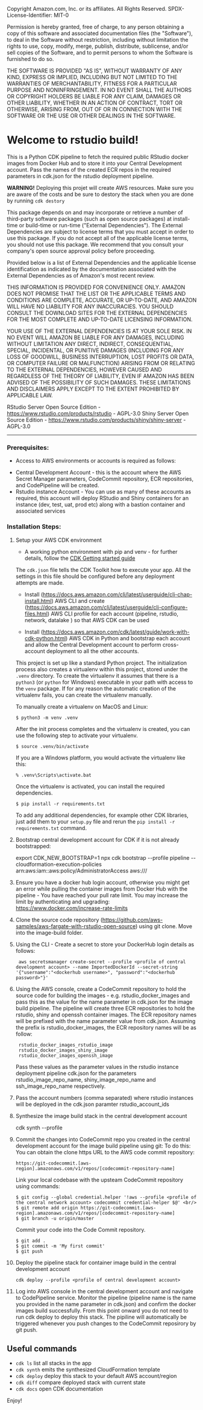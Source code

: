 Copyright Amazon.com, Inc. or its affiliates. All Rights Reserved.
SPDX-License-Identifier: MIT-0

Permission is hereby granted, free of charge, to any person obtaining a copy of this
software and associated documentation files (the "Software"), to deal in the Software
without restriction, including without limitation the rights to use, copy, modify,
merge, publish, distribute, sublicense, and/or sell copies of the Software, and to
permit persons to whom the Software is furnished to do so.

THE SOFTWARE IS PROVIDED "AS IS", WITHOUT WARRANTY OF ANY KIND, EXPRESS OR IMPLIED,
INCLUDING BUT NOT LIMITED TO THE WARRANTIES OF MERCHANTABILITY, FITNESS FOR A
PARTICULAR PURPOSE AND NONINFRINGEMENT. IN NO EVENT SHALL THE AUTHORS OR COPYRIGHT
HOLDERS BE LIABLE FOR ANY CLAIM, DAMAGES OR OTHER LIABILITY, WHETHER IN AN ACTION
OF CONTRACT, TORT OR OTHERWISE, ARISING FROM, OUT OF OR IN CONNECTION WITH THE
SOFTWARE OR THE USE OR OTHER DEALINGS IN THE SOFTWARE.

# Welcome to rstudio build!

This is a Python CDK pipeline to fetch the required public RStudio docker images from Docker Hub and to store it into your Central Development account. Pass the names of the created ECR repos in the required parameters in cdk.json for the rstudio deployment pipeline.

**WARNING!** Deploying this projet will create AWS resources. Make sure you are aware of the costs and be sure to destory the stack when you are done by running `cdk destory`

This package depends on and may incorporate or retrieve a number of third-party
software packages (such as open source packages) at install-time or build-time
or run-time ("External Dependencies"). The External Dependencies are subject to
license terms that you must accept in order to use this package. If you do not
accept all of the applicable license terms, you should not use this package. We
recommend that you consult your company's open source approval policy before
proceeding.

Provided below is a list of External Dependencies and the applicable license
identification as indicated by the documentation associated with the External
Dependencies as of Amazon's most recent review.

THIS INFORMATION IS PROVIDED FOR CONVENIENCE ONLY. AMAZON DOES NOT PROMISE THAT
THE LIST OR THE APPLICABLE TERMS AND CONDITIONS ARE COMPLETE, ACCURATE, OR
UP-TO-DATE, AND AMAZON WILL HAVE NO LIABILITY FOR ANY INACCURACIES. YOU SHOULD
CONSULT THE DOWNLOAD SITES FOR THE EXTERNAL DEPENDENCIES FOR THE MOST COMPLETE
AND UP-TO-DATE LICENSING INFORMATION.

YOUR USE OF THE EXTERNAL DEPENDENCIES IS AT YOUR SOLE RISK. IN NO EVENT WILL
AMAZON BE LIABLE FOR ANY DAMAGES, INCLUDING WITHOUT LIMITATION ANY DIRECT,
INDIRECT, CONSEQUENTIAL, SPECIAL, INCIDENTAL, OR PUNITIVE DAMAGES (INCLUDING
FOR ANY LOSS OF GOODWILL, BUSINESS INTERRUPTION, LOST PROFITS OR DATA, OR
COMPUTER FAILURE OR MALFUNCTION) ARISING FROM OR RELATING TO THE EXTERNAL
DEPENDENCIES, HOWEVER CAUSED AND REGARDLESS OF THE THEORY OF LIABILITY, EVEN
IF AMAZON HAS BEEN ADVISED OF THE POSSIBILITY OF SUCH DAMAGES. THESE LIMITATIONS
AND DISCLAIMERS APPLY EXCEPT TO THE EXTENT PROHIBITED BY APPLICABLE LAW.

RStudio Server Open Source Edition - https://www.rstudio.com/products/rstudio - AGPL-3.0
Shiny Server Open Source Edition - https://www.rstudio.com/products/shiny/shiny-server - AGPL-3.0

---


### Prerequisites:
* Access to AWS environments or accounts is required as follows:
- Central Development Account - this is the account where the AWS Secret Manager parameters, CodeCommit repository, ECR repositories, and CodePipeline will be created.
- Rstudio instance Account -  You can use as many of these accounts as required, this account will deploy RStudio and Shiny containers for an instance (dev, test, uat, prod etc) along with a bastion container and associated services

### Installation Steps:

1. Setup your AWS CDK environment

    * A working python environment with pip and venv - for further details, follow the [CDK Getting started guide](https://docs.aws.amazon.com/cdk/latest/guide/getting_started.html)

    The `cdk.json` file tells the CDK Toolkit how to execute your app. All the settings in this file should be configured before any deployment attempts are made.

    * Install (https://docs.aws.amazon.com/cli/latest/userguide/cli-chap-install.html) AWS CLI and create (https://docs.aws.amazon.com/cli/latest/userguide/cli-configure-files.html) AWS CLI profile for each account (pipeline, rstudio, network, datalake ) so that AWS CDK can be used

    * Install (https://docs.aws.amazon.com/cdk/latest/guide/work-with-cdk-python.html) AWS CDK in Python and bootstrap each account and allow the Central Development account to perform cross-account deployment to all the other accounts.

    This project is set up like a standard Python project.  The initialization process also creates a virtualenv within this project, stored under the `.venv` directory.  To create the virtualenv it assumes that there is a `python3` (or `python` for Windows) executable in your path with access to the `venv` package. If for any reason the automatic creation of the virtualenv fails, 	you can create the virtualenv manually.

	To manually create a virtualenv on MacOS and Linux:

	```
	$ python3 -m venv .venv
	```

	After the init process completes and the virtualenv is created, you can use the following
	step to activate your virtualenv.

	```
	$ source .venv/bin/activate
	```

	If you are a Windows platform, you would activate the virtualenv like this:

	```
	% .venv\Scripts\activate.bat
	```

	Once the virtualenv is activated, you can install the required dependencies.

	```
	$ pip install -r requirements.txt
	```  

	To add any additional dependencies, for example other CDK libraries, just add them to your `setup.py` file and rerun the `pip install -r requirements.txt` 	command.

2. Bootstrap central development account for CDK if it is not already bootstrapped:

    export CDK_NEW_BOOTSTRAP=1
    npx cdk bootstrap --profile pipeline --cloudformation-execution-policies arn:aws:iam::aws:policy/AdministratorAccess aws://<Central Development Account>/<Region>

3. Ensure you have a docker hub login account, otherwise you might get an error while pulling the container images from Docker Hub with the pipeline - You have reached your pull rate limit. You may increase the limit by authenticating and upgrading: https://www.docker.com/increase-rate-limits

4. Clone the source code repository (https://github.com/aws-samples/aws-fargate-with-rstudio-open-source) using git clone. Move into the image-build folder.

5. Using the CLI - Create a secret to store your DockerHub login details as follows:

        aws secretsmanager create-secret --profile <profile of central development account> --name ImportedDockerId --secret-string '{"username":"<dockerhub username>", "password":"<dockerhub password>"}'

6. Using the AWS console, create a CodeCommit repository to hold the source code for building the images - e.g. rstudio_docker_images and pass this as the value for the name parameter in cdk.json for the image build pipeline. The pipeline will create three ECR repositories to hold the rstudio, shiny and openssh container images. The ECR repository names will be prefixed with the name parameter value from cdk.json. Assuming the prefix is rstudio_docker_images, the ECR repository names will be as follow:

        rstudio_docker_images_rstudio_image
        rstudio_docker_images_shiny_image
        rstudio_docker_images_openssh_image

    Pass these values as the parameter values in the rstudio instance deployment pipeline cdk.json for the parameters rstudio_image_repo_name, shiny_image_repo_name and ssh_image_repo_name respectively.

7. Pass the account numbers (comma separated) where rstudio instances will be deployed in the cdk.json paramter rstudio_account_ids

8. Synthesize the image build stack in the central development account

    cdk synth --profile <profile of central development account> 

9. Commit the changes into CodeCommit repo you created in the central development account for the image build pipeline using git:
    To do this:<br/>You can obtain the clone https URL to the AWS code commit repository:
    ```
    https://git-codecommit.[aws-region].amazonaws.com/v1/repos/[codecommit-repository-name]
    ```
    Link your local codebase with the upsteam CodeCommit repository using commands:<br/>
    ```
    $ git config --global credential.helper '!aws --profile <profile of the central network account> codecommit credential-helper $@' <br/>
    $ git remote add origin https://git-codecommit.[aws-region].amazonaws.com/v1/repos/[codecommit-repository-name]
    $ git branch -u origin/master
    ```
    Commit your code into the Code Commit repository.
    ```
    $ git add .
    $ git commit -m 'My first commit'
    $ git push
    ```

10. Deploy the pipeline stack for container image build in the central development account

        cdk deploy --profile <profile of central development account> 

11. Log into AWS console in the central development account and navigate to CodePipeline service. Monitor the pipeline (pipeline name is the name you provided in the name parameter in cdk.json) and confirm the docker images build successfully. From this point onward you do not need to run cdk deploy to deploy this stack. The pipiline will automatically be triggered whenever you push changes to the CodeCommit reposirory by git push.


## Useful commands

 * `cdk ls`          list all stacks in the app
 * `cdk synth`       emits the synthesized CloudFormation template
 * `cdk deploy`      deploy this stack to your default AWS account/region
 * `cdk diff`        compare deployed stack with current state
 * `cdk docs`        open CDK documentation

Enjoy!


